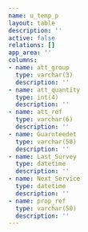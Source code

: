 ```yaml
---
name: u_temp_p
layout: table
description: ''
active: false
relations: []
app_area: ''
columns:
- name: att_group
  type: varchar(3)
  description: ''
- name: att_quantity
  type: int(4)
  description: ''
- name: att_ref
  type: varchar(6)
  description: ''
- name: Guarnteedet
  type: varchar(50)
  description: ''
- name: Last_Survey
  type: datetime
  description: ''
- name: Next_Service
  type: datetime
  description: ''
- name: prop_ref
  type: varchar(50)
  description: ''
---
```


